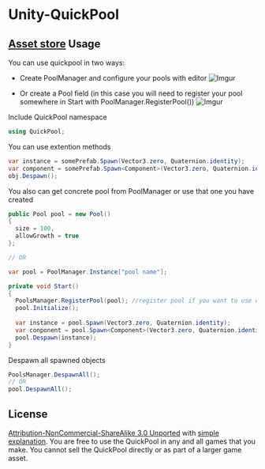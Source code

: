 # Unity-QuickPool
[Asset store](http://u3d.as/jEu)
Usage
-----
You can use quickpool in two ways:
- Create PoolManager and configure your pools with editor 
![Imgur](http://i.imgur.com/mMy5Pr5.png)

- Or create a Pool field (in this case you will need to register your pool somewhere in Start with PoolManager.RegisterPool())
![Imgur](http://i.imgur.com/N6jDhrr.png)

Include QuickPool namespace

```C#
using QuickPool;
```

You can use extention methods

```C#
var instance = somePrefab.Spawn(Vector3.zero, Quaternion.identity);
var component = somePrefab.Spawn<Component>(Vector3.zero, Quaternion.identity);
obj.Despawn();
```

You also can get concrete pool from PoolManager or use that one you have created

```C#
public Pool pool = new Pool()
{
  size = 100,
  allowGrowth = true
};

// OR

var pool = PoolManager.Instance["pool name"];
```
```C#
private void Start()
{
  PoolsManager.RegisterPool(pool); //register pool if you want to use extention method Despawn
  pool.Initialize(); 
  
  var instance = pool.Spawn(Vector3.zero, Quaternion.identity);
  var conponent = pool.Spawn<Component>(Vector3.zero, Quaternion.identity);
  pool.Despawn(instance);
}
```
Despawn all spawned objects

```C#
PoolsManager.DespawnAll();
// OR
pool.DespawnAll();
```

License
-----
[Attribution-NonCommercial-ShareAlike 3.0 Unported](http://creativecommons.org/licenses/by-nc-sa/3.0/legalcode) with [simple explanation](http://creativecommons.org/licenses/by-nc-sa/3.0/deed.en_US). You are free to use the QuickPool in any and all games that you make. You cannot sell the QuickPool directly or as part of a larger game asset.
